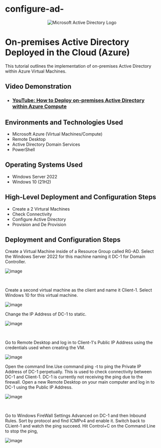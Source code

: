 # configure-ad-
<p align="center">
<img src="https://i.imgur.com/pU5A58S.png" alt="Microsoft Active Directory Logo"/>
</p>

<h1>On-premises Active Directory Deployed in the Cloud (Azure)</h1>
This tutorial outlines the implementation of on-premises Active Directory within Azure Virtual Machines.<br />


<h2>Video Demonstration</h2>

- ### [YouTube: How to Deploy on-premises Active Directory within Azure Compute](https://www.youtube.com)

<h2>Environments and Technologies Used</h2>

- Microsoft Azure (Virtual Machines/Compute)
- Remote Desktop
- Active Directory Domain Services
- PowerShell

<h2>Operating Systems Used </h2>

- Windows Server 2022
- Windows 10 (21H2)

<h2>High-Level Deployment and Configuration Steps</h2>

- Create a 2 Virtural Machines
- Check Connectivity
- Configure Active Directory
- Provision and De Provision

<h2>Deployment and Configuration Steps</h2>

<p>
Create a Virtual Machine inside of a Resource Group called RG-AD. Select the Windows Server 2022 for this machine naming it DC-1 for Domain Controller.
</p>

![image](https://github.com/Marcus-Pearce/AD-Installation-Config/assets/140969692/05c8b083-c177-4de2-8004-48987f1b66cb)


</p>

<br />

<p>
Create a second virtual machine as the client and name it Client-1. Select Windows 10 for this virtual machine.

![image](https://github.com/Marcus-Pearce/AD-Installation-Config/assets/140969692/436a174f-b9b3-41fb-9852-4d5defc961b1)


</p>
<p>
Change the IP Address of DC-1 to static.

![image](https://github.com/Marcus-Pearce/AD-Installation-Config/assets/140969692/8afb951d-83a1-45f1-991e-77446983ce54)

</p>
<br />

<p>
Go to Remote Desktop and log in to Client-1's Public IP Address using the credentials used when creating the VM.
  
![image](https://github.com/Marcus-Pearce/AD-Installation-Config/assets/140969692/1ee0ae44-d3af-467c-bcb1-2ba2d5a5e9b4)


</p>
<p>
Open the command line.Use command ping -t to ping the Private IP Address of DC-1 perpetually. This is used to check connectivity between DC-1 and Client-1. DC-1 is currently not receiving the ping due to the firewall. Open a new Remote Desktop on your main computer and log in to DC-1 using the Public IP Address. 
  
![image](https://github.com/Marcus-Pearce/AD-Installation-Config/assets/140969692/0c5ad400-6a2d-4a11-b8fa-e4864edf3883)

</p>
<br />
<p>
Go to Windows FireWall Settings Advanced on DC-1 and then Inbound Rules. Sort by protocol and find ICMPv4 and enable it. Switch back to CLient-1 and watch the ping succeed. Hit Control+C on the Command Line to stop the ping,

![image](https://github.com/Marcus-Pearce/AD-Installation-Config/assets/140969692/a5f55615-f8e4-402e-9788-84dcedb8446b)

</p>
<br />

<p>

</p>
<br />


<p>

</p>
<br />


<p>

</p>
<br />
